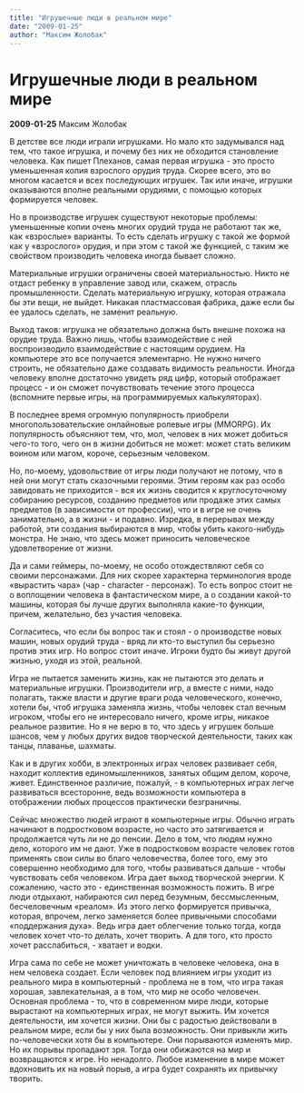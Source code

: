 ```yaml
---
title: "Игрушечные люди в реальном мире"
date: "2009-01-25"
author: "Максим Жолобак"
---
```


# Игрушечные люди в реальном мире

**2009-01-25** Максим Жолобак

В детстве все люди играли игрушками. Но мало кто задумывался над тем, что такое игрушка, и почему без них не обходится становление человека. Как пишет Плеханов, самая первая игрушка - это просто уменьшенная копия взрослого орудия труда. Скорее всего, это во многом касается и всех последующих игрушек. Так или иначе, игрушки оказываются вполне реальными орудиями, с помощью которых формируется человек.

Но в производстве игрушек существуют некоторые проблемы: уменьшенные копии очень многих орудий труда не работают так же, как «взрослые» варианты. То есть сделать игрушку с такой же формой как у «взрослого» орудия, и при этом с такой же функцией, с таким же свойством производить человека иногда бывает сложно.

Материальные игрушки ограничены своей материальностью. Никто не отдаст ребенку в управление завод или, скажем, отрасль промышленности. Сделать материальную игрушку, которая отражала бы эти вещи, не выйдет. Никакая пластмассовая фабрика, даже если бы ее удалось сделать, не заменит реальную.

Выход таков: игрушка не обязательно должна быть внешне похожа на орудие труда. Важно лишь, чтобы взаимодействие с ней воспроизводило взаимодействие с настоящим орудием. На компьютере это все получается элементарно. Не нужно ничего строить, не обязательно даже создавать видимость реальности. Иногда человеку вполне достаточно увидеть ряд цифр, который отображает процесс - и он сможет почувствовать течение этого процесса (вспомните первые игры, на программируемых калькуляторах).

В последнее время огромную популярность приобрели многопользовательские онлайновые ролевые игры (MMORPG). Их популярность объясняют тем, что, мол, человек в них может добиться чего-то того, чего он в жизни добиться не может: может стать великим воином или магом, короче, серьезным человеком.

Но, по-моему, удовольствие от игры люди получают не потому, что в ней они могут стать сказочными героями. Этим героям как раз особо завидовать не приходится - вся их жизнь сводится к круглосуточному собиранию ресурсов, созданию предметов или продаже этих самых предметов (в зависимости от профессии), что и в игре не очень занимательно, а в жизни - и подавно. Изредка, в перерывах между работой, эти создания выбираются в мир, чтобы убить какого-нибудь монстра. Не знаю, что здесь может приносить человеческое удовлетворение от жизни.

Да и сами геймеры, по-моему, не особо отождествляют себя со своими персонажами. Для них скорее характерна терминология вроде «вырастить чара» (чар - character - персонаж). То есть вопрос стоит не о воплощении человека в фантастическом мире, а о создании какой-то машины, которая бы лучше других выполняла какие-то функции, причем, желательно, без участия человека.

Согласитесь, что если бы вопрос так и стоял - о производстве новых машин, новых орудий труда - вряд ли кто-то выступил бы серьезно против этих игр. Но вопрос стоит иначе. Игроки будто бы живут другой жизнью, уходя из этой, реальной.

Игра не пытается заменить жизнь, как не пытаются это делать и материальные игрушки. Производители игр, а вместе с ними, надо полагать, также власти и другие враги рода человеческого, конечно, хотели бы, чтоб игрушка заменяла жизнь, чтобы человек стал вечным игроком, чтобы его не интересовало ничего, кроме игры, никакое реальное развитие. Но я не верю в то, что здесь у игрушек больше шансов, чем у любых других видов творческой деятельности, таких как танцы, плаванье, шахматы.

Как и в других хобби, в электронных играх человек развивает себя, находит коллектив единомышленников, занятых общим делом, короче, живет. Единственное различие, пожалуй, - в компьютерных играх легче развиваться всесторонне, ведь возможности компьютера в отображении любых процессов практически безграничны.

Сейчас множество людей играют в компьютерные игры. Обычно играть начинают в подростковом возрасте, но часто это затягивается и продолжается чуть ли не до пенсии. Дело в том, что людям нужно дело, которого им не дают. Уже в подростковом возрасте человек готов применять свои силы во благо человечества, более того, ему это совершенно необходимо для того, чтобы развиваться дальше - чтобы чувствовать себя человеком. Игра дает выход творческой энергии. К сожалению, часто это - единственная возможность пожить. В игре люди отдыхают, набираются сил перед безумным, бессмысленным, бесчеловечным «реалом». Из этого легко формируется привычка, которая, впрочем, легко заменяется более привычными способами «поддержания духа». Ведь игра дает облегчение только тогда, когда человек хочет что-то делать, хочет творить. А для того, кто просто хочет расслабиться, - хватает и водки.

Игра сама по себе не может уничтожать в человеке человека, она в нем человека создает. Если человек под влиянием игры уходит из реального мира в компьютерный - проблема не в том, что игра такая хорошая, завлекательная, а в том, что мир не особо человечен. Основная проблема - то, что в современном мире люди, которые вырастают на компьютерных играх, не могут выжить. Им хочется деятельности, им хочется жизни. Они бы с радостью действовали в реальном мире, если бы у них была возможность. Они привыкли жить по-человечески хотя бы в компьютере. Они порываются изменять мир. Но их порывы пропадают зря. Тогда они обижаются на мир и возвращаются к игре. Но ненадолго. Любое изменение в мире может вдохновить их на новый порыв, а игра будет сохранять их привычку творить.